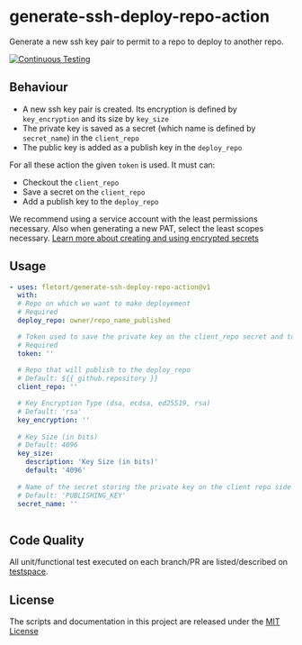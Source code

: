 # generate-ssh-deploy-repo-action
Generate a new ssh key pair to permit to a repo to deploy to another repo.

[![Continuous Testing](https://github.com/fletort/generate-ssh-deploy-repo-action/actions/workflows/test.yml/badge.svg)](https://github.com/fletort/generate-ssh-deploy-repo-action/actions/workflows/test.yml)

## Behaviour

- A new ssh key pair is created. Its encryption is defined by `key_encryption` and its size by `key_size`
- The private key is saved as a secret (which name is defined by `secret_name`) in the `client_repo`
- The public key is added as a publish key in the `deploy_repo`

For all these action the given `token` is used. It must can:

- Checkout the `client_repo`
- Save a secret on the `client_repo`
- Add a publish key to the `deploy_repo`

We recommend using a service account with the least permissions necessary. Also
when generating a new PAT, select the least scopes necessary.
[Learn more about creating and using encrypted secrets](https://help.github.com/en/actions/automating-your-workflow-with-github-actions/creating-and-using-encrypted-secrets)

## Usage

<!-- start usage -->

```yaml
- uses: fletort/generate-ssh-deploy-repo-action@v1
  with:
  # Repo on which we want to make deployement
  # Required
  deploy_repo: owner/repo_name_published

  # Token used to save the private key on the client_repo secret and to save the public key on the publish key of the deploy_repo
  # Required
  token: ''
  
  # Repo that will publish to the deploy_repo
  # Default: ${{ github.repository }}
  client_repo: ''

  # Key Encryption Type (dsa, ecdsa, ed25519, rsa)
  # Default: 'rsa'
  key_encryption: ''
  
  # Key Size (in bits)
  # Default: 4096
  key_size:
    description: 'Key Size (in bits)'
    default: '4096'
  
  # Name of the secret storing the private key on the client repo side
  # Default: 'PUBLISHING_KEY'
  secret_name: ''
    
```
<!-- end usage -->

## Code Quality

All unit/functional test executed on each branch/PR are listed/described on
[testspace](https://fletort.testspace.com/projects/68169/spaces).

## License

The scripts and documentation in this project are released under the
[MIT License](LICENSE)

